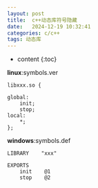 ```yaml
---
layout: post
title:  c++动态库符号隐藏
date:   2024-12-19 10:32:41
categories: c/c++
tags: 动态库
---
```


* content
{:toc}

**linux**:symbols.ver

``` shell
libxxx.so {

global: 
	init;
	stop;
local: 
    *;
};
```

**windows**:symbols.def
``` shell
LIBRARY    "xxx"

EXPORTS
    init    @1
    stop    @2
```